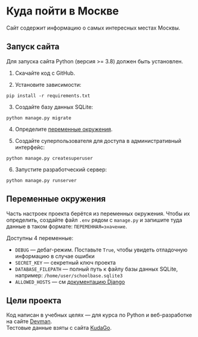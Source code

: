 # Куда пойти в Москве

Сайт содержит информацию о самых интересных местах Москвы.

## Запуск сайта

Для запуска сайта Python (версия >= 3.8) должен быть установлен.

1. Скачайте код с GitHub.  
   
2. Установите зависимости:
```console
pip install -r requirements.txt
```

3. Создайте базу данных SQLite:
```console
python manage.py migrate
```

4. Определите [переменные окружения](#переменные-окружения).
   
5. Создайте суперпользователя для доступа в административный интерфейс:
```console
python manage.py createsuperuser
```  
   
6. Запустите разработческий сервер:
```console
python manage.py runserver
```  


## Переменные окружения

Часть настроек проекта берётся из переменных окружения. Чтобы их определить, создайте файл `.env` рядом с `manage.py` и запишите туда данные в таком формате: `ПЕРЕМЕННАЯ=значение`.

Доступны 4 переменные:
- `DEBUG` — дебаг-режим. Поставьте `True`, чтобы увидеть отладочную информацию в случае ошибки
- `SECRET_KEY` — секретный ключ проекта
- `DATABASE_FILEPATH` — полный путь к файлу базы данных SQLite, например: `/home/user/schoolbase.sqlite3`
- `ALLOWED_HOSTS` — см [документацию Django](https://docs.djangoproject.com/en/3.1/ref/settings/#allowed-hosts)



## Цели проекта

Код написан в учебных целях — для курса по Python и веб-разработке на сайте [Devman](https://dvmn.org).  
Тестовые данные взяты с сайта [KudaGo](https://kudago.com/).
